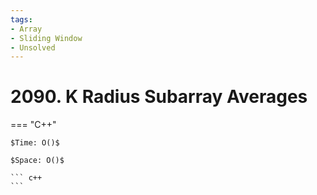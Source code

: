 ```yaml
---
tags:
- Array
- Sliding Window
- Unsolved
---
```



# 2090. K Radius Subarray Averages

=== "C++"

    $Time: O()$

    $Space: O()$

    ``` c++
    ```